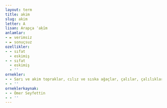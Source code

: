 ```yaml
---
layout: term
title: akim
slug: akim
letter: A
lisan: Arapça ʿaḳīm
anlamlar:
- ► verimsiz
- ► sonuçsuz
ozellikler:
- - sıfat
  - eskimiş
- - sıfat
  - eskimiş
  - ''
ornekler:
- - Sarı ve akim topraklar, cılız ve sıska ağaçlar, çalılar, çalılıklar, gene çalılıklar.
- - ''
orneklerkaynak:
- - Ömer Seyfettin
- - ''
---
```

